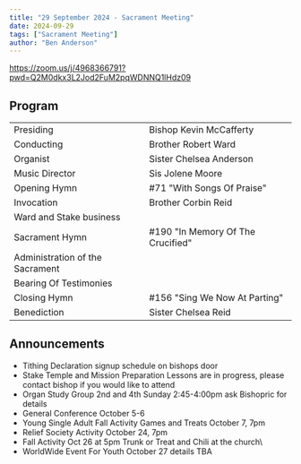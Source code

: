 ```yaml
---
title: "29 September 2024 - Sacrament Meeting"
date: 2024-09-29
tags: ["Sacrament Meeting"]
author: "Ben Anderson"
---
```


<https://zoom.us/j/4968366791?pwd=Q2M0dkx3L2Jod2FuM2pqWDNNQ1lHdz09>

## Program

|                                 |                                   |
| ------------------------------- | --------------------------------- |
| Presiding                       | Bishop Kevin McCafferty           |
| Conducting                      | Brother Robert Ward               |
| Organist                        | Sister Chelsea Anderson           |
| Music Director                  | Sis Jolene Moore                  |
| Opening Hymn                    | #71 "With Songs Of Praise"        |
| Invocation                      | Brother Corbin Reid               |
| Ward and Stake business         |                                   |
| Sacrament Hymn                  | #190 "In Memory Of The Crucified" |
| Administration of the Sacrament |                                   |
| Bearing Of Testimonies          |                                   |
| Closing Hymn                    | #156 "Sing We Now At Parting"     |
| Benediction                     | Sister Chelsea Reid               |

## Announcements

- Tithing Declaration signup schedule on bishops door
- Stake Temple and Mission Preparation Lessons are in progress, please contact bishop if you would like to attend
- Organ Study Group 2nd and 4th Sunday 2:45-4:00pm ask Bishopric for details
- General Conference October 5-6
- Young Single Adult Fall Activity Games and Treats October 7, 7pm
- Relief Society Activity October 24, 7pm
- Fall Activity Oct 26 at 5pm Trunk or Treat and Chili at the church\
- WorldWide Event For Youth October 27 details TBA
